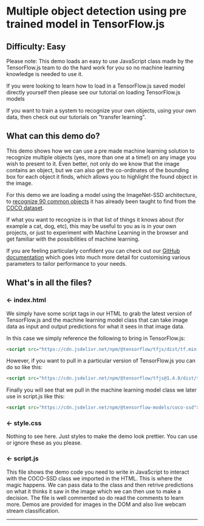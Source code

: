 # Multiple object detection using pre trained model in TensorFlow.js

## Difficulty: Easy

Please note: This demo loads an easy to use JavaScript class made by the TensorFlow.js team to do the hard work for you so no machine learning knowledge is needed to use it.

If you were looking to learn how to load in a TensorFlow.js saved model directly yourself then please see our tutorial on loading TensorFlow.js models

If you want to train a system to recognize your own objects, using your own data, then check out our tutorials on "transfer learning".

## What can this demo do?

This demo shows how we can use a pre made machine learning solution to recognize multiple objects (yes, more than one at a time!) on any image you wish to present to it. Even better, not only do we know that the image contains an object, but we can also get the co-ordinates of the bounding box for each object it finds, which allows you to highlight the found object in the image.

For this demo we are loading a model using the ImageNet-SSD architecture, to [recognize 90 common objects](https://github.com/tensorflow/tfjs-models/blob/master/coco-ssd/src/classes.ts) it has already been taught to find from the [COCO dataset](http://cocodataset.org/#home).

If what you want to recognize is in that list of things it knows about (for example a cat, dog, etc), this may be useful to you as is in your own projects, or just to experiment with Machine Learning in the browser and get familiar with the possibilities of machine learning.

If you are feeling particularly confident you can check out our [GitHub documentation](https://github.com/tensorflow/tfjs-models/tree/master/coco-ssd) which goes into much more detail for customising various parameters to tailor performance to your needs.

## What's in all the files?

### ← index.html

We simply have some script tags in our HTML to grab the latest version of TensorFlow.js and the machine learning model class that can take image data as input and output predictions for what it sees in that image data.

In this case we simply reference the following to bring in TensorFlow.js:

```HTML
<script src="https://cdn.jsdelivr.net/npm/@tensorflow/tfjs/dist/tf.min.js" type="text/javascript"></script>
```

However, if you want to pull in a particular version of TensorFlow.js you can do so like this:

```HTML
<script src="https://cdn.jsdelivr.net/npm/@tensorflow/tfjs@1.4.0/dist/tf.min.js" type="text/javascript"></script>
```

Finally you will see that we pull in the machine learning model class we later use in script.js like this:

```HTML
<script src="https://cdn.jsdelivr.net/npm/@tensorflow-models/coco-ssd"></script>
```

### ← style.css

Nothing to see here. Just styles to make the demo look prettier. You can use or ignore these as you please.

### ← script.js

This file shows the demo code you need to write in JavaScript to interact with the COCO-SSD class we imported in the HTML. This is where the magic happens. We can pass data to the class and then retrive predictions on what it thinks it saw in the image which we can then use to make a decision. The file is well commented so do read the comments to learn more. Demos are provided for images in the DOM and also live webcam stream classification.

---
